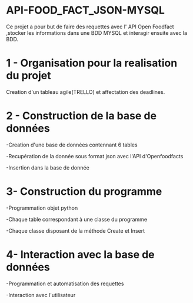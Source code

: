 # API-FOOD_FACT_JSON-MYSQL
Ce projet a pour but de faire des requettes  avec l' API  Open Foodfact ,stocker les informations dans une BDD MYSQL et interagir ensuite avec la BDD.

# 1 - Organisation pour la realisation du projet
Creation d'un tableau agile(TRELLO) et affectation  des deadlines.

# 2 - Construction de la base de données
-Creation d'une base de données contennant 6 tables

-Recupération de la donnée  sous format json avec l'API d'Openfoodfacts

-Insertion dans la base de donnée 

# 3- Construction du programme
-Programmation objet python

-Chaque table correspondant à une classe du programme

-Chaque classe disposant de la méthode Create et Insert

# 4-  Interaction avec la base de données
-Programmation et automatisation des requettes 

-Interaction avec l'utilisateur
